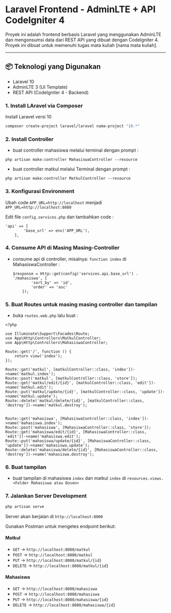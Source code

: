 # Laravel Frontend - AdminLTE + API CodeIgniter 4

Proyek ini adalah frontend berbasis Laravel yang menggunakan AdminLTE dan mengonsumsi data dari REST API yang dibuat dengan CodeIgniter 4. Proyek ini dibuat untuk memenuhi tugas mata kuliah [nama mata kuliah].

---

## 📦 Teknologi yang Digunakan

- Laravel 10
- AdminLTE 3 (UI Template)
- REST API (CodeIgniter 4 - Backend)

### 1. Install LAravel via Composer

Install Laravel versi 10

```bash
composer create-project laravel/laravel nama-project "10.*"
```

### 2. Install Controller
* buat controller mahasiswa melalui terminal dengan prompt :
```
php artisan make:controller MahasiswaController --resource
```
* buat controller matkul melalui Terminal dengan prompt :
```
php artisan make:controller MatkulController --resource
```

### 3. Konfigurasi Environment

Ubah code `APP_URL=http://localhost` menjadi `APP_URL=http://localhost:8080` 

Edit file `config.services.php` dan tambahkan code :

```
'api' => [
        'base_url' => env('APP_URL'),
    ],
```

### 4. Consume API di Masing Masing-Controller

* consume api di controller, misalnya: `function index` di MahasiswaController : 
    ```
    $response = Http::get(config('services.api.base_url') . '/mahasiswa', [
            'sort_by' => 'id',
            'order' => 'asc'
        ]);
    ```


### 5. Buat Routes untuk masing masing controller dan tampilan
* buka `routes.web.php` lalu buat :

```
<?php

use Illuminate\Support\Facades\Route;
use App\Http\Controllers\MatkulController;
use App\Http\Controllers\MahasiswaController;

Route::get('/', function () {
    return view('index');
});

Route::get('matkul', [matkulController::class, 'index'])->name('matkul.index');
Route::post('matkul', [matkulController::class, 'store']);
Route::get('matkul/edit/{id}', [matkulController::class, 'edit'])->name('matkul.edit');
Route::put('matkul/update/{id}', [matkulController::class, 'update'])->name('matkul.update');
Route::delete('matkul/delete/{id}', [matkulController::class, 'destroy'])->name('matkul.destroy');


Route::get('mahasiswa', [MahasiswaController::class, 'index'])->name('mahasiswa.index');
Route::post('mahasiswa', [MahasiswaController::class, 'store']);
Route::get('mahasiswa/edit/{id}', [MahasiswaController::class, 'edit'])->name('mahasiswa.edit');
Route::put('mahasiswa/update/{id}', [MahasiswaController::class, 'update'])->name('mahasiswa.update');
Route::delete('mahasiswa/delete/{id}', [MahasiswaController::class, 'destroy'])->name('mahasiswa.destroy');

```

### 6. Buat tampilan
* buat tampilan di mahasiswa `index` dan matkul `index` di `resources.views.<Folder Mahasiswa atau Dosen>`

### 7. Jalankan Server Development

```bash
php artisan serve
```

Server akan berjalan di `http://localhost:8000`


Gunakan Postman untuk mengetes endpoint berikut:

#### Matkul

* `GET` → `http://localhost:8080/matkul`
* `POST` → `http://localhost:8080/matkul`
* `PUT` → `http://localhost:8080/matkul/{id}`
* `DELETE` → `http://localhost:8080/matkul/{id}`

#### Mahasiswa

* `GET` → `http://localhost:8080/mahasiswa`
* `POST` → `http://localhost:8080/mahasiswa`
* `PUT` → `http://localhost:8080/mahasiswa/{id}`
* `DELETE` → `http://localhost:8080/mahasiswa/{id}`


